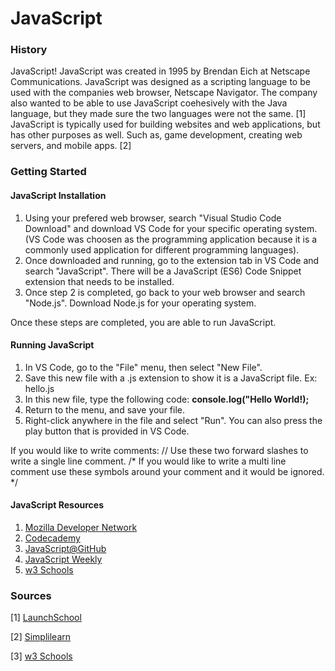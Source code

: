 # JavaScript

### History
JavaScript! JavaScript was created in 1995 by Brendan Eich at Netscape Communications. JavaScript was designed as a scripting language to be used with the companies web browser, 
Netscape Navigator. The company also wanted to be able to use JavaScript coehesively with the Java language, but they made sure the two languages were not the same. [1] JavaScript
is typically used for building websites and web applications, but has other purposes as well. Such as, game development, creating web servers, and mobile apps. [2]

### Getting Started
#### JavaScript Installation
1. Using your prefered web browser, search "Visual Studio Code Download" and download VS Code for your specific operating system. (VS Code was choosen as the programming application
because it is a commonly used application for different programming languages). 
2. Once downloaded and running, go to the extension tab in VS Code and search "JavaScript". There will be a JavaScript (ES6) Code Snippet extension that needs to be installed.
3. Once step 2 is completed, go back to your web browser and search "Node.js". Download Node.js for your operating system.

Once these steps are completed, you are able to run JavaScript.

#### Running JavaScript
1. In VS Code, go to the "File" menu, then select "New File".
2. Save this new file with a .js extension to show it is a JavaScript file. Ex: hello.js
3. In this new file, type the following code: **console.log("Hello World!);**
4. Return to the menu, and save your file.
5. Right-click anywhere in the file and select "Run". You can also press the play button that is provided in VS Code.

If you would like to write comments:
// Use these two forward slashes to write a single line comment.
/* If you would like to write a multi line comment use these symbols around your comment and it would be ignored. */

#### JavaScript Resources 
1. [Mozilla Developer Network](https://developer.mozilla.org/en-US/docs/Web/JavaScript/Guide)
2. [Codecademy](https://www.codecademy.com/learn/introduction-to-javascript?g_network=g&g_productchannel=&g_adid=624951457597&g_locinterest=&g_keyword=codecademy%20javascript&g_acctid=243-039-7011&g_adtype=&g_keywordid=kwd-320553373431&g_ifcreative=&g_campaign=account&g_locphysical=1018127&g_adgroupid=128133969988&g_productid=&g_source=%7Bsourceid%7D&g_merchantid=&g_placement=&g_partition=&g_campaignid=1955172604&g_ifproduct=&utm_id=t_kwd-320553373431:ag_128133969988:cp_1955172604:n_g:d_c&utm_source=google&utm_medium=paid-search&utm_term=codecademy%20javascript&utm_campaign=US_Brand_Exact&utm_content=624951457597&g_adtype=search&g_acctid=243-039-7011&gclid=CjwKCAjwu4WoBhBkEiwAojNdXoP5txPmaINqGkqi6QaUuQUQQ7KcKhOCKbrAfj952UOG78WOOw_e8BoCvqEQAvD_BwE)
3. [JavaScript@GitHub](https://github.com/topics/javascript)
4. [JavaScript Weekly](https://javascriptweekly.com)
5. [w3 Schools](https://www.w3schools.com/js/default.asp)



### Sources
[1] [LaunchSchool](https://launchschool.com/books/javascript/read/introduction)

[2] [Simplilearn](https://www.simplilearn.com/applications-of-javascript-article)

[3] [w3 Schools](https://www.w3schools.com/js/js_comments.asp)
